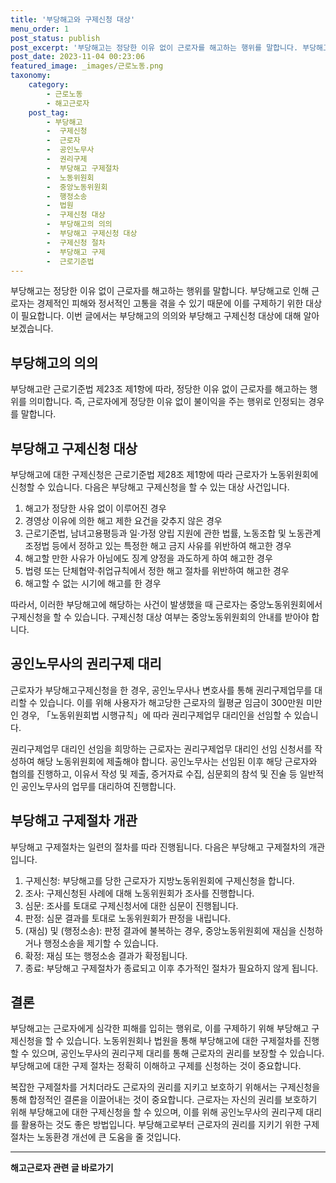```yaml
---
title: '부당해고와 구제신청 대상'
menu_order: 1
post_status: publish
post_excerpt: '부당해고는 정당한 이유 없이 근로자를 해고하는 행위를 말합니다. 부당해고로 인해 근로자는 경제적인 피해와 정서적인 고통을 겪을 수 있기 때문에 이를 구제하기 위한 대상이 필요합니다. 이번 글에서는 부당해고의 의의와 부당해고 구제신청 대상에 대해 알아보겠습니다.'
post_date: 2023-11-04 00:23:06
featured_image: _images/근로노동.png
taxonomy:
    category:
        - 근로노동
        - 해고근로자
    post_tag:
        - 부당해고
        -  구제신청
        -  근로자
        -  공인노무사
        -  권리구제
        -  부당해고 구제절차
        -  노동위원회
        -  중앙노동위원회
        -  행정소송
        -  법원
        -  구제신청 대상
        -  부당해고의 의의
        -  부당해고 구제신청 대상
        -  구제신청 절차
        -  부당해고 구제
        -  근로기준법
---
```



부당해고는 정당한 이유 없이 근로자를 해고하는 행위를 말합니다. 부당해고로 인해 근로자는 경제적인 피해와 정서적인 고통을 겪을 수 있기 때문에 이를 구제하기 위한 대상이 필요합니다. 이번 글에서는 부당해고의 의의와 부당해고 구제신청 대상에 대해 알아보겠습니다.

## 부당해고의 의의
부당해고란 근로기준법 제23조 제1항에 따라, 정당한 이유 없이 근로자를 해고하는 행위를 의미합니다. 즉, 근로자에게 정당한 이유 없이 불이익을 주는 행위로 인정되는 경우를 말합니다.

## 부당해고 구제신청 대상
부당해고에 대한 구제신청은 근로기준법 제28조 제1항에 따라 근로자가 노동위원회에 신청할 수 있습니다. 다음은 부당해고 구제신청을 할 수 있는 대상 사건입니다.

1. 해고가 정당한 사유 없이 이루어진 경우
2. 경영상 이유에 의한 해고 제한 요건을 갖추지 않은 경우
3. 근로기준법, 남녀고용평등과 일·가정 양립 지원에 관한 법률, 노동조합 및 노동관계조정법 등에서 정하고 있는 특정한 해고 금지 사유를 위반하여 해고한 경우
4. 해고할 만한 사유가 아님에도 징계 양정을 과도하게 하여 해고한 경우
5. 법령 또는 단체협약·취업규칙에서 정한 해고 절차를 위반하여 해고한 경우
6. 해고할 수 없는 시기에 해고를 한 경우

따라서, 이러한 부당해고에 해당하는 사건이 발생했을 때 근로자는 중앙노동위원회에서 구제신청을 할 수 있습니다. 구제신청 대상 여부는 중앙노동위원회의 안내를 받아야 합니다.

## 공인노무사의 권리구제 대리

근로자가 부당해고구제신청을 한 경우, 공인노무사나 변호사를 통해 권리구제업무를 대리할 수 있습니다. 이를 위해 사용자가 해고당한 근로자의 월평균 임금이 300만원 미만인 경우, 「노동위원회법 시행규칙」에 따라 권리구제업무 대리인을 선임할 수 있습니다.

권리구제업무 대리인 선임을 희망하는 근로자는 권리구제업무 대리인 선임 신청서를 작성하여 해당 노동위원회에 제출해야 합니다. 공인노무사는 선임된 이후 해당 근로자와 협의를 진행하고, 이유서 작성 및 제출, 증거자료 수집, 심문회의 참석 및 진술 등 일반적인 공인노무사의 업무를 대리하여 진행합니다.

## 부당해고 구제절차 개관

부당해고 구제절차는 일련의 절차를 따라 진행됩니다. 다음은 부당해고 구제절차의 개관입니다.

1. 구제신청: 부당해고를 당한 근로자가 지방노동위원회에 구제신청을 합니다.
2. 조사: 구제신청된 사례에 대해 노동위원회가 조사를 진행합니다.
3. 심문: 조사를 토대로 구제신청서에 대한 심문이 진행됩니다.
4. 판정: 심문 결과를 토대로 노동위원회가 판정을 내립니다.
5. (재심) 및 (행정소송): 판정 결과에 불복하는 경우, 중앙노동위원회에 재심을 신청하거나 행정소송을 제기할 수 있습니다.
6. 확정: 재심 또는 행정소송 결과가 확정됩니다.
7. 종료: 부당해고 구제절차가 종료되고 이후 추가적인 절차가 필요하지 않게 됩니다.

## 결론

부당해고는 근로자에게 심각한 피해를 입히는 행위로, 이를 구제하기 위해 부당해고 구제신청을 할 수 있습니다. 노동위원회나 법원을 통해 부당해고에 대한 구제절차를 진행할 수 있으며, 공인노무사의 권리구제 대리를 통해 근로자의 권리를 보장할 수 있습니다. 부당해고에 대한 구제 절차는 정확히 이해하고 구제를 신청하는 것이 중요합니다.

복잡한 구제절차를 거치더라도 근로자의 권리를 지키고 보호하기 위해서는 구제신청을 통해 합정적인 결론을 이끌어내는 것이 중요합니다. 근로자는 자신의 권리를 보호하기 위해 부당해고에 대한 구제신청을 할 수 있으며, 이를 위해 공인노무사의 권리구제 대리를 활용하는 것도 좋은 방법입니다. 부당해고로부터 근로자의 권리를 지키기 위한 구제절차는 노동환경 개선에 큰 도움을 줄 것입니다.
<!-- wp:separator -->
<hr class="wp-block-separator has-alpha-channel-opacity"/>
<!-- /wp:separator -->

<!-- wp:group {"backgroundColor":"base","layout":{"type":"constrained"}} -->
<div class="wp-block-group has-base-background-color has-background"><!-- wp:paragraph {"align":"center","fontSize":"medium"} -->
<p class="has-text-align-center has-large-font-size"><strong>해고근로자 관련 글 바로가기</strong></p>
<!-- /wp:paragraph -->


<!-- wp:latest-posts
{"categories":[{"id":12660,"count":19,"description":"","link":"https://uknowlaw.com/category/%ed%95%b4%ea%b3%a0%ea%b7%bc%eb%a1%9c%ec%9e%90/","name":"해고근로자","slug":"해고근로자","taxonomy":"category","parent":0,"meta":[],"_links":{"self":[{"href":"https://uknowlaw.com/wp-json/wp/v2/categories/12660"}],"collection":[{"href":"https://uknowlaw.com/wp-json/wp/v2/categories"}],"about":[{"href":"https://uknowlaw.com/wp-json/wp/v2/taxonomies/category"}],"wp:post_type":[{"href":"https://uknowlaw.com/wp-json/wp/v2/posts?categories=12660"}],"curies":[{"name":"wp","href":"https://api.w.org/{rel}","templated":true}]}}],"postsToShow":100,"excerptLength":28,"postLayout":"grid","columns":2,"featuredImageAlign":"left","featuredImageSizeSlug":"large","fontSize":18px} /--></div>
<!-- /wp:group -->